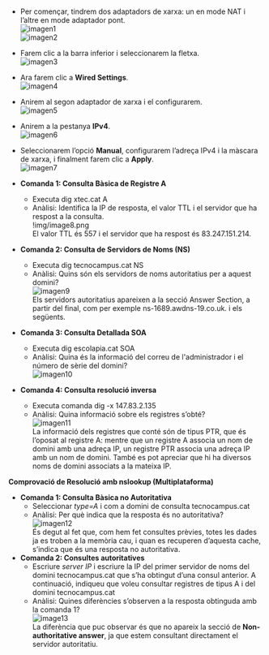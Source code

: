####
- Per començar, tindrem dos adaptadors de xarxa: un en mode NAT i l’altre en mode adaptador pont.  
  ![imagen1](img/image1.png)  
  ![imagen2](img/image2.png)  
- Farem clic a la barra inferior i seleccionarem la fletxa.  
  ![imagen3](img/image1.png)  
- Ara farem clic a **Wired Settings**.  
  ![imagen4](img/image2.png)  
- Anirem al segon adaptador de xarxa i el configurarem.  
  ![imagen5](img/image3.png)  
- Anirem a la pestanya **IPv4**.  
  ![imagen6](img/image4.png)  
- Seleccionarem l’opció **Manual**, configurarem l’adreça IPv4 i la màscara de xarxa, i finalment farem clic a **Apply**.  
  ![imagen7](img/image5.png)  

- **Comanda 1: Consulta Bàsica de Registre A**  
  - Executa dig xtec.cat A  
  - Anàlisi: Identifica la IP de resposta, el valor TTL i el servidor que ha respost a la consulta.  
    !img/image8.png  
    El valor TTL és 557 i el servidor que ha respost és 83.247.151.214.  
- **Comanda 2: Consulta de Servidors de Noms (NS)**  
  - Executa dig tecnocampus.cat NS  
  - Anàlisi: Quins són els servidors de noms autoritatius per a aquest domini?  
    ![imagen9](img/image6.png)  
    Els servidors autoritatius apareixen a la secció Answer Section, a partir del final, com per exemple ns-1689.awdns-19.co.uk. i els següents.  
- **Comanda 3: Consulta Detallada SOA**  
  - Executa dig escolapia.cat SOA  
  - Anàlisi: Quina és la informació del correu de l'administrador i el número de sèrie del domini?  
    ![imagen10](img/image7.png)  
- **Comanda 4: Consulta resolució inversa**  
  - Executa comanda dig \-x 147.83.2.135  
  - Anàlisi: Quina informació sobre els registres s’obté?  
    ![imagen11](img/image8.png)  
    La informació dels registres que conté són de tipus PTR, que és l’oposat al registre A: mentre que un registre A associa un nom de domini amb una adreça IP, un registre PTR associa una adreça IP amb un nom de domini. També es pot apreciar que hi ha diversos noms de domini associats a la mateixa IP.

**Comprovació de Resolució amb nslookup (Multiplataforma)**

* **Comanda 1: Consulta Bàsica no Autoritativa**  
  * Seleccionar *type=A* i com a domini de consulta tecnocampus.cat  
  * Anàlisi: Per què indica que la resposta és no autoritativa?  
    ![imagen12](img/image9.png)  
    És degut al fet que, com hem fet consultes prèvies, totes les dades ja es troben a la memòria cau, i quan es recuperen d’aquesta cache, s’indica que és una resposta no autoritativa.  
* **Comanda 2: Consultes autoritatives**  
  * Escriure *server IP* i escriure la IP del primer servidor de noms del domini tecnocampus.cat que s’ha obtingut d’una consul anterior. A continuació, indiqueu que voleu consultar registres de tipus A i del domini tecnocampus.cat  
  * Anàlisi: Quines diferències s’observen a la resposta obtinguda amb la comanda 1?  
    ![image13](img/image10.png)  
    La diferència que puc observar és que no apareix la secció de **Non-authoritative answer**, ja que estem consultant directament el servidor autoritatiu.
